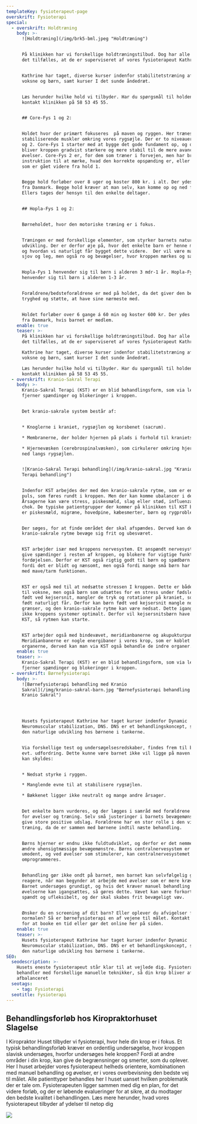 ```yaml
---
templateKey: fysioterapeut-page
overskrift: Fysioterapi
special:
  - overskrift: Holdtræning
    body: >-
      ![Holdtræning](/img/brk5-bml.jpeg "Holdtræning")


      På klinikken har vi forskellige holdtræningstilbud. Dog har alle holdene
      det tilfælles, at de er superviseret af vores fysioterapeut Kathrine. 


      Kathrine har taget, diverse kurser indenfor stabilitetstræning af både
      voksne og børn, samt kurser I det sunde åndedræt. 


      Læs herunder hvilke hold vi tilbyder. Har du spørgsmål til holdene så
      kontakt klinikken på 58 53 45 55. 


      ## Core-Fys 1 og 2:


      Holdet hvor der primært fokuseres  på maven og ryggen. Her trænes de
      stabiliserende muskler omkring vores rygsøjle. Der er to niveauer level 1
      og 2. Core-Fys 1 starter med at bygge det gode fundament op, og derefter
      bliver kroppen gradvist stærkere og mere stabil til de mere avancerede
      øvelser. Core-Fys 2 er, for dem som træner i forvejen, men har brug for
      instruktion til at mærke, hvad den korrekte opspænding er, eller for dem
      som er gået videre fra hold 1. 


      Begge hold forløber over 8 uger og koster 800 kr. i alt. Der ydes tilskud
      fra Danmark. Begge hold kræver at man selv, kan komme op og ned fra gulv.
      Ellers tages der hensyn til den enkelte deltager. 


      ## Hopla-Fys 1 og 2:


      Børneholdet, hvor den motoriske træning er i fokus. 


      Træningen er med forskellige elementer, som styrker barnets naturlige
      udvikling. Der er derfor øje på, hvor det enkelte barn er henne motorisk,
      og hvordan vi naturligt får bygget dette videre.  Der vil være masser af
      sjov og leg, men også ro og bevægelser, hvor kroppen mærkes og sanses. 


      Hopla-Fys 1 henvender sig til børn i alderen 3 mdr-1 år. Hopla-Fys 2
      henvender sig til børn i alderen 1-3 år.


      Forældrene/bedsteforældrene er med på holdet, da det giver den bedste
      tryghed og støtte, at have sine nærmeste med. 


      Holdet forløber over 6 gange á 60 min og koster 600 kr. Der ydes tilskud
      fra Danmark, hvis barnet er medlem.
    enable: true
    teaser: >-
      På klinikken har vi forskellige holdtræningstilbud. Dog har alle holdene
      det tilfælles, at de er superviseret af vores fysioterapeut Kathrine. 

      Kathrine har taget, diverse kurser indenfor stabilitetstræning af både
      voksne og børn, samt kurser I det sunde åndedræt. 

      Læs herunder hvilke hold vi tilbyder. Har du spørgsmål til holdene så
      kontakt klinikken på 58 53 45 55. 
  - overskrift: Kranio-Sakral Terapi
    body: >-
      Kranio-Sakral Terapi (KST) er en blid behandlingsform, som via lette tryk 
      fjerner spændinger og blokeringer i kroppen. 


      Det kranio-sakrale system består af:


      * Knoglerne i kraniet, rygsøjlen og korsbenet (sacrum).

      * Membranerne, der holder hjernen på plads i forhold til kraniets knogler.

      * Hjernevæsken (cerebrospinalvæsken), som cirkulerer omkring hjernen, og
      ned langs rygsøjlen. 


      ![Kranio-Sakral Terapi behandling](/img/kranio-sakral.jpg "Kranio-Sakral
      Terapi behandling")


      Indenfor KST arbejdes der med den kranio-sakrale rytme, som er en slags
      puls, som føres rundt i kroppen. Men der kan komme ubalancer i denne puls.
      Årsagerne kan være stress, piskesmæld, slag eller stød, influenza eller
      chok. De typiske patientgrupper der kommer på klinikken til KST behandling
      er piskesmæld, migræne, hovedpine, kæbesmerter, børn og rygproblemer.  


      Der søges, for at finde området der skal afspændes. Derved kan den
      kranio-sakrale rytme bevæge sig frit og ubesværet. 


      KST arbejder især med kroppens nervesystem. Et anspændt nervesystem kan
      give spændinger i resten af kroppen, og blokere for vigtige funktioner fx
      fordøjelsen. Derfor er KST også rigtig godt til børn og spædbørn. Både
      fordi det er blidt og nænsomt, men også fordi mange små børn har problemer
      med mave/tarm funktionen.


      KST er også med til at nedsætte stressen I kroppen. Dette er både en hjælp
      til voksne, men også børn som udsættes for en stress under fødslen. Børn
      født ved kejsersnit, mangler de tryk og rotationer på kraniet, som børn
      født naturligt får. Derfor kan børn født ved kejsersnit mangle nogle
      grænser, og den kranio-sakrale rytme kan være nedsat. Dette igangsætter
      ikke kroppens systemer optimalt. Derfor vil kejsersnitsbørn have godt af
      KST, så rytmen kan starte. 


      KST arbejder også med bindevævet, meridianbanerne og akupukturpunkter.
      Meridianbanerne er nogle energibaner i vores krop, som er koblet til
      organerne, derved kan man via KST også behandle de indre organer.
    enable: true
    teaser: >-
      Kranio-Sakral Terapi (KST) er en blid behandlingsform, som via lette tryk 
      fjerner spændinger og blokeringer i kroppen. 
  - overskrift: Børnefysioterapi
    body: >-
      ![Børnefysioterapi behandling med Kranio
      Sakral](/img/kranio-sakral-barn.jpg "Børnefysioterapi behandling med
      Kranio Sakral")




      Husets fysioterapeut Kathrine har taget kurser indenfor Dynamic
      Neuromuscular stabilization, DNS. DNS er et behandlingskoncept, som har
      den naturlige udvikling hos børnene i tankerne. 


      Via forskellige test og undersøgelsesredskaber, findes frem til barnets
      evt. udfordring. Dette kunne være barnet ikke vil ligge på maven. Dette
      kan skyldes: 


      * Nedsat styrke i ryggen. 

      * Manglende evne til at stabilisere rygsøjlen. 

      * Bækkenet ligger ikke neutralt og mange andre årsager. 


      Det enkelte barn vurderes, og der lægges i samråd med forældrene en plan
      for øvelser og træning. Selv små justeringer i barnets bevægemønster kan
      give store positive udslag. Forældrene har en stor rolle i den videre
      træning, da de er sammen med børnene indtil næste behandling. 


      Børns hjerner er endnu ikke fuldtudviklet, og derfor er det nemmere at
      ændre uhensigtmæssige bevægemønstre. Børns centralnervesystem er stadig
      umodent, og ved øvelser som stimulerer, kan centralnervesystemet
      omprogrammeres. 


      Behandling gør ikke ondt på barnet, men barnet kan selvfølgelig godt
      reagere, når man begynder at arbejde med øvelser som er mere krævende.
      Barnet undersøges grundigt, og hvis det kræver manuel behandling før at
      øvelserne kan igangsættes, så gøres dette. Vævet kan være forkortet,
      spændt og ufleksibelt, og der skal skabes frit bevægeligt væv. 


      Ønsker du en screening af dit barn? Eller oplever du afvigelser fra
      normalen? Så er børnefysioterapi en af vejene til målet. Kontakt klinikken
      for at booke en tid eller gør det online her på siden.
    enable: true
    teaser: >-
      Husets fysioterapeut Kathrine har taget kurser indenfor Dynamic
      Neuromuscular stabilization, DNS. DNS er et behandlingskoncept, som har
      den naturlige udvikling hos børnene i tankerne. 
SEO:
  seodescription: >-
    Husets eneste fysioterapeut står klar til at vejlede dig. Fysioterapeuten
    behandler med forskellige manuelle teknikker, så din krop bliver afspændt og
    afbalanceret
  seotags:
    - tag: Fysioterapi
  seotitle: Fysioterapi
---
```

## Behandlingsforløb hos Kiropraktorhuset Slagelse

I Kiropraktor Huset tilbyder vi fysioterapi, hvor hele din krop er i fokus. Et typisk behandlingsforløb kræver en ordentlig undersøgelse, hvor kroppen slavisk undersøges, hvorfor undersøges hele kroppen? Fordi at andre områder i din krop, kan give de begrænsninger og smerter, som du oplever. Her I huset arbejder vores fysioterapeut helheds orientere, kombinationen med manuel behandling og øvelser, er i vores overbevisning den bedste vej til målet. Alle patienttyper behandles her I huset uanset hvilken problematik der er tale om. Fysioterapeuten ligger sammen med dig en plan, for det videre forløb, og der er løbende evalueringer for at sikre, at du modtager den bedste kvalitet i behandlingen.  Læs mere herunder, hvad vores fysioterapeut tilbyder af ydelser til netop dig

![](/img/fysioterapi-generelt.jpg)
